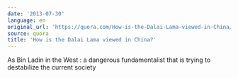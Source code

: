 ```yaml
---
date: '2013-07-30'
language: en
original_url: 'https://quora.com/How-is-the-Dalai-Lama-viewed-in-China/answer/Clément-Renaud'
source: quora
title: 'How is the Dalai Lama viewed in China?'
---
```


As Bin Ladin in the West : a dangerous fundamentalist that is trying to
destabilize the current society
